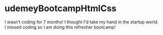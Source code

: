 # udemeyBootcampHtmlCss

I wasn't coding for 7 months! I thought I'd take my hand in the startup world. I missed coding so I am doing this refresher bootcamp!
